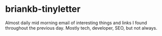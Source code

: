 briankb-tinyletter
==================

Almost daily mid morning email of interesting things and links I found throughout the previous day. Mostly tech, developer, SEO, but not always.